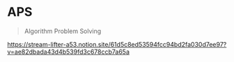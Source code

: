 # APS
> Algorithm Problem Solving

https://stream-lifter-a53.notion.site/61d5c8ed53594fcc94bd2fa030d7ee97?v=ae82dbada43d4b539fd3c678ccb7a65a

